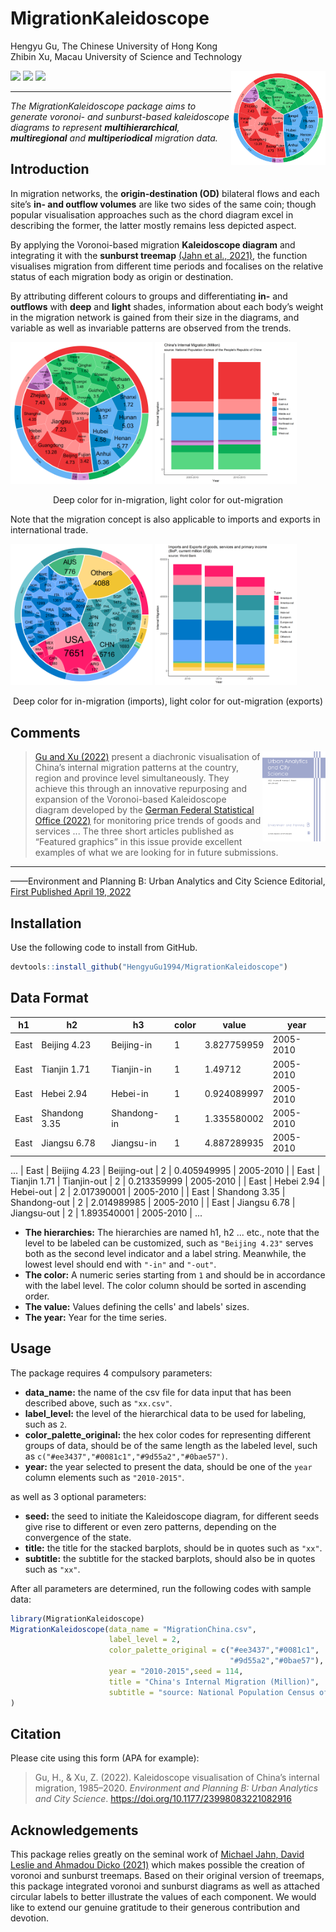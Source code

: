 <h1>MigrationKaleidoscope</h1>

Hengyu Gu, The Chinese University of Hong Kong <br />
Zhibin Xu, Macau University of Science and Technology

<img src="https://github.com/HengyuGu1994/MigrationKaleidoscope/blob/main/MigrationKaleidoscopeChina.png" width=30% height=30% align="right" />

<p>

<img src="https://img.shields.io/badge/multi-hierarchical-red">

<img src="https://img.shields.io/badge/multi-regional-blue">

<img src="https://img.shields.io/badge/multi-periodical-green">

</p>


------------------------------------------------------------------------

_The MigrationKaleidoscope package aims to generate voronoi- and sunburst-based kaleidoscope diagrams to represent **multihierarchical**, **multiregional** and **multiperiodical** migration data._ <br />

## Introduction
 
In migration networks, the **origin-destination (OD)** bilateral flows and each site’s **in- and outflow volumes** are like two sides of the same coin; though popular visualisation approaches such as the chord diagram excel in describing the former, the latter mostly remains less depicted aspect. <br />

By applying the Voronoi-based migration **Kaleidoscope diagram** and integrating it with the **sunburst treemap** [(Jahn et al., 2021)](https://github.com/m-jahn/WeightedTreemaps), the function visualises migration from different time periods and focalises on the relative status of each migration body as origin or destination. <br />

By attributing different colours to groups and differentiating **in-** and **outflows** with **deep** and **light** shades, information about each body’s weight in the migration network is gained from their size in the diagrams, and variable as well as invariable patterns are observed from the trends. <br />

<p float="left">
  <img src="https://github.com/HengyuGu1994/MigrationKaleidoscope/blob/main/MigrationKaleidoscopeChina.png" width=45% height=45% />
  <img src="https://github.com/HengyuGu1994/MigrationKaleidoscope/blob/main/StackedBarplotChina.png" width=45% height=45% /> 
</p>
<p align="center">Deep color for in-migration, light color for out-migration <br />

Note that the migration concept is also applicable to imports and exports in international trade. <br />
 
<p float="left">
  <img src="https://github.com/HengyuGu1994/MigrationKaleidoscope/blob/main/MigrationKaleidoscopeWorldBank.png" width=45% height=45% />
  <img src="https://github.com/HengyuGu1994/MigrationKaleidoscope/blob/main/StackedBarplotWorldBank.png" width=45% height=45% /> 
</p>
<p align="center">Deep color for in-migration (imports), light color for out-migration (exports)<br />

## Comments<br />
 
<img src="https://github.com/HengyuGu1994/MigrationKaleidoscope/blob/main/Environment and Planning B_cover.png" width=20% height=20% align="right" />

<p>
 
> [Gu and Xu (2022)](https://doi.org/10.1177/23998083221082916) present a diachronic visualisation of China’s internal migration patterns at the country, region and province level simultaneously. They achieve this through an innovative repurposing and expansion of the Voronoi-based Kaleidoscope diagram developed by the [German Federal Statistical Office (2022)](https://www.destatis.de/EN/Themes/Economy/Prices/Consumer-Price-Index/price-kaleidoscope-overview.html) for monitoring price trends of goods and services ... The three short articles published as “Featured graphics” in this issue provide excellent examples of what we are looking for in future submissions.

---

——Environment and Planning B: Urban Analytics and City Science Editorial, [First Published April 19, 2022](https://doi.org/10.1177/23998083221096895)

</p> 

## Installation

Use the following code to install from GitHub.

```R
devtools::install_github("HengyuGu1994/MigrationKaleidoscope")
```

## Data Format 

| h1   | h2              | h3            | color | value       | year      |
| ---- | --------------- | ------------- | ----- | ----------- | --------- |
| East | Beijing 4.23    | Beijing-in    | 1     | 3.827759959 | 2005-2010 |
| East | Tianjin 1.71    | Tianjin-in    | 1     | 1.49712     | 2005-2010 |
| East | Hebei 2.94      | Hebei-in      | 1     | 0.924089997 | 2005-2010 |
| East | Shandong 3.35   | Shandong-in   | 1     | 1.335580002 | 2005-2010 |
| East | Jiangsu 6.78    | Jiangsu-in    | 1     | 4.887289935 | 2005-2010 |
...
| East | Beijing 4.23    | Beijing-out   | 2     | 0.405949995 | 2005-2010 |
| East | Tianjin 1.71    | Tianjin-out   | 2     | 0.213359999 | 2005-2010 |
| East | Hebei 2.94      | Hebei-out     | 2     | 2.017390001 | 2005-2010 |
| East | Shandong 3.35   | Shandong-out  | 2     | 2.014989985 | 2005-2010 |
| East | Jiangsu 6.78    | Jiangsu-out   | 2     | 1.893540001 | 2005-2010 |
...
 
 - **The hierarchies:** The hierarchies are named h1, h2 ... etc., note that the level to be labeled can be customized, such as `"Beijing 4.23"` serves both as the second level indicator and a label string. Meanwhile, the lowest level should end with `"-in"` and `"-out"`.
 - **The color:** A numeric series starting from `1` and should be in accordance with the label level. The color column should be sorted in ascending order.
 - **The value:** Values defining the cells' and labels' sizes.
 - **The year:** Year for the time series.
 
## Usage

The package requires 4 compulsory parameters:
- **data_name:** the name of the csv file for data input that has been described above, such as `"xx.csv"`. 
- **label_level:** the level of the hierarchical data to be used for labeling, such as `2`.
- **color_palette_original:** the hex color codes for representing different groups of data, should be of the same length as the labeled level, such as `c("#ee3437","#0081c1","#9d55a2","#0bae57")`.
- **year:** the year selected to present the data, should be one of the `year` column elements such as `"2010-2015"`.<br />

as well as 3 optional parameters:
- **seed:** the seed to initiate the Kaleidoscope diagram, for different seeds give rise to different or even zero patterns, depending on the convergence of the state.
- **title:** the title for the stacked barplots, should be in quotes such as `"xx"`.
- **subtitle:** the subtitle for the stacked barplots, should also be in quotes such as `"xx"`. 
 
 After all parameters are determined, run the following codes with sample data:

```R
library(MigrationKaleidoscope)
MigrationKaleidoscope(data_name = "MigrationChina.csv",
                      label_level = 2,
                      color_palette_original = c("#ee3437","#0081c1",
                                                 "#9d55a2","#0bae57"),
                      year = "2010-2015",seed = 114,
                      title = "China's Internal Migration (Million)",
                      subtitle = "source: National Population Census of the People's Republic of China"
)
```

## Citation

Please cite using this form (APA for example):

> Gu, H., & Xu, Z. (2022). Kaleidoscope visualisation of China’s internal migration, 1985–2020. *Environment and Planning B: Urban Analytics and City Science*. https://doi.org/10.1177/23998083221082916

## Acknowledgements

This package relies greatly on the seminal work of [Michael Jahn, David Leslie and Ahmadou Dicko (2021)](https://github.com/m-jahn/WeightedTreemaps) which makes possible the creation of voronoi and sunburst treemaps. Based on their original version of treemaps, this package integrated voronoi and sunburst diagrams as well as attached circular labels to better illustrate the values of each component. We would like to extend our genuine gratitude to their generous contribution and devotion.
